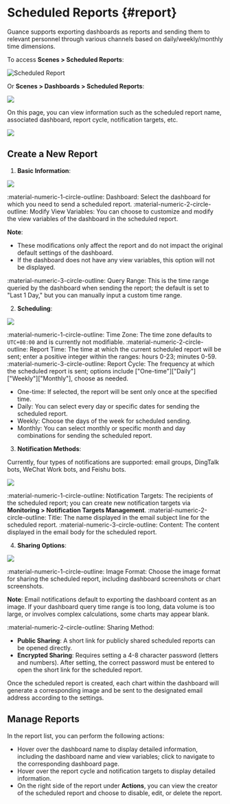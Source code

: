 # Scheduled Reports {#report}

Guance supports exporting dashboards as reports and sending them to relevant personnel through various channels based on daily/weekly/monthly time dimensions.

To access **Scenes > Scheduled Reports**:

![Scheduled Report](../img/report-9.png)

Or **Scenes > Dashboards > Scheduled Reports**:

![](img/report-1.png)

On this page, you can view information such as the scheduled report name, associated dashboard, report cycle, notification targets, etc.

![](img/report-2.png)

## Create a New Report

1. **Basic Information**:

![](img/report-4.png)

:material-numeric-1-circle-outline: Dashboard: Select the dashboard for which you need to send a scheduled report.
:material-numeric-2-circle-outline: Modify View Variables: You can choose to customize and modify the view variables of the dashboard in the scheduled report.

**Note**:

- These modifications only affect the report and do not impact the original default settings of the dashboard.
- If the dashboard does not have any view variables, this option will not be displayed.

:material-numeric-3-circle-outline: Query Range: This is the time range queried by the dashboard when sending the report; the default is set to "Last 1 Day," but you can manually input a custom time range.

2. **Scheduling**:

![](img/report-5.png)

:material-numeric-1-circle-outline: Time Zone: The time zone defaults to `UTC+08:00` and is currently not modifiable.
:material-numeric-2-circle-outline: Report Time: The time at which the current scheduled report will be sent; enter a positive integer within the ranges: hours 0-23; minutes 0-59.
:material-numeric-3-circle-outline: Report Cycle: The frequency at which the scheduled report is sent; options include ["One-time"]["Daily"]["Weekly"]["Monthly"], choose as needed.

- One-time: If selected, the report will be sent only once at the specified time.
- Daily: You can select every day or specific dates for sending the scheduled report.
- Weekly: Choose the days of the week for scheduled sending.
- Monthly: You can select monthly or specific month and day combinations for sending the scheduled report.

3. **Notification Methods**:

Currently, four types of notifications are supported: email groups, DingTalk bots, WeChat Work bots, and Feishu bots.

![](img/report-6.png)

:material-numeric-1-circle-outline: Notification Targets: The recipients of the scheduled report; you can create new notification targets via **Monitoring > Notification Targets Management**.
:material-numeric-2-circle-outline: Title: The name displayed in the email subject line for the scheduled report.
:material-numeric-3-circle-outline: Content: The content displayed in the email body for the scheduled report.

4. **Sharing Options**:

![](img/report-3.png)

:material-numeric-1-circle-outline: Image Format: Choose the image format for sharing the scheduled report, including dashboard screenshots or chart screenshots.

**Note**: Email notifications default to exporting the dashboard content as an image. If your dashboard query time range is too long, data volume is too large, or involves complex calculations, some charts may appear blank.

:material-numeric-2-circle-outline: Sharing Method:

- **Public Sharing**: A short link for publicly shared scheduled reports can be opened directly.
- **Encrypted Sharing**: Requires setting a 4-8 character password (letters and numbers). After setting, the correct password must be entered to open the short link for the scheduled report.

Once the scheduled report is created, each chart within the dashboard will generate a corresponding image and be sent to the designated email address according to the settings.

## Manage Reports

In the report list, you can perform the following actions:

- Hover over the dashboard name to display detailed information, including the dashboard name and view variables; click to navigate to the corresponding dashboard page.
- Hover over the report cycle and notification targets to display detailed information.
- On the right side of the report under **Actions**, you can view the creator of the scheduled report and choose to disable, edit, or delete the report.